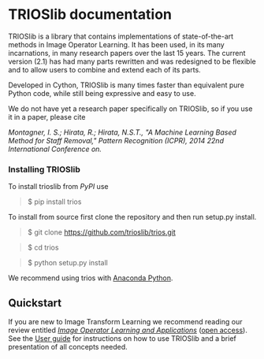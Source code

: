 # TRIOSlib documentation


TRIOSlib is a library that contains implementations of state-of-the-art methods in Image Operator Learning.
It has been used, in its many incarnations, in many research papers over the last 15 years. 
The current version (2.1) has had many parts rewritten and was redesigned to be flexible and 
to allow users to combine and extend each of its parts. 

Developed in Cython, TRIOSlib is many times faster than equivalent pure Python code, while 
still being expressive and easy to use.

We do not have yet a research paper specifically on TRIOSlib, so if you use it in a paper, please cite

*Montagner, I. S.; Hirata, R.; Hirata, N.S.T., "A Machine Learning Based Method for Staff Removal," Pattern Recognition (ICPR), 2014 22nd International Conference on.*

### Installing TRIOSlib

To install trioslib from *PyPI* use 

> $ pip install trios

To install from source first clone the repository and then run setup.py install.

> $ git clone https://github.com/trioslib/trios.git 

> $ cd trios

> $ python setup.py install

We recommend using trios with [Anaconda Python](https://www.anaconda.com/download/#linux).


## Quickstart

If you are new to Image Transform Learning we recommend reading our review
entitled [*Image Operator Learning and Applications*](http://ieeexplore.ieee.org/document/7812925/?reload=true) ([open access](http://www.vision.ime.usp.br/projects/trios/tutorial/tutorial-final-ieee.pdf)). See the [User guide](user-guide/introduction.md) for instructions on how to use TRIOSlib and a brief presentation of all concepts needed. 


